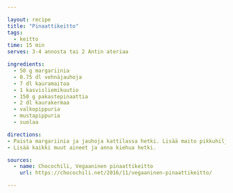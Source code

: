 ```yaml
---

layout: recipe
title: "Pinaattikeitto"
tags:
  - keitto
time: 15 min
serves: 3-4 annosta tai 2 Antin ateriaa

ingredients:
  - 50 g margariinia
  - 0.75 dl vehnäjauhoja
  - 7 dl kauramaitoa
  - 1 kasvisliemikuutio
  - 150 g pakastepinaattia
  - 2 dl kaurakermaa
  - valkopippuria
  - mustapippuria
  - suolaa

directions:
- Paista margariinia ja jauhoja kattilassa hetki. Lisää maito pikkuhiljaa koko ajan vispilällä sekoittaen.
- Lisää kaikki muut aineet ja anna kiehua hetki.

sources:
  - name: Chocochili, Vegaaninen pinaattikeitto
    url: https://chocochili.net/2016/11/vegaaninen-pinaattikeitto/

---
```

